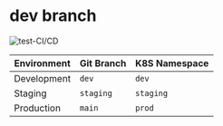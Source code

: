 # dev branch

![test-CI/CD](https://github.com/vvvegero97/testactions/actions/workflows/test.yml/badge.svg)

| Environment | Git Branch | K8S Namespace |
| ----------- | ---------- | ------------- |
| Development | `dev`      | `dev`         |
| Staging     | `staging`  | `staging`     |
| Production  | `main`     | `prod`        |
